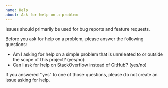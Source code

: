 ```yaml
---
name: Help
about: Ask for help on a problem
---
```

Issues should primarily be used for bug reports and feature requests.

Before you ask for help on a problem, please answer the following questions:

- Am I asking for help on a simple problem that is unreleated to or outside the scope of this project? (yes/no)
- Can I ask for help on StackOverflow instead of GitHub? (yes/no)

If you answered "yes" to one of those questions, please do not create an issue asking for help.


